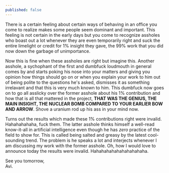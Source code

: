 ```yaml
---
published: false
---
```

There is a certain feeling about certain ways of behaving in an office you come to realize makes some people seem dominant and important. This feeling is not certain in the early days but you come to recognize assholes who boast out a lot whenever they are even temporarily right and suck the entire limelight or credit for 1% insight they gave, the 99% work that you did now down the garbage of unimportance.

Now this is fine when these assholes are right but imagine this. Another asshole, a sychophant of the first and dumbfuck loudmouth in general comes by and starts poking his nose into your matters and giving you opinion how things should go on or when you explain your work to him out of being polite to the questions he's asked, dismisses it as something irrelavant and that this is very much known to him. This dumbfuck now goes on to go all asslicky over the former asshole about his 1% contribution and how that is all that mattered in the project, **THAT WAS THE GENIUS, THE MAIN INSIGHT, THE NUCLEAR BOMB COMPARED TO YOUR EARLIER BOW AND ARROW**. Shove a uranium rod up his ass in your mind now.

Turns out the results which made these 1% contributions right were invalid. Hahahahahaha, fuck them. The latter asshole thinks himself a well-read know-it-all in artificial intelligence even though he has _zero_ practice of the field to show for. This is called being salted and greasy by the latest cool-sounding trend. The problem is he speaks a lot and interjects whenever I am discussing my work with the former asshole. Oh, how I would love to announce today the results were invalid. Hahahahahahahahahahaha.

See you tomorrow,  
Avi.